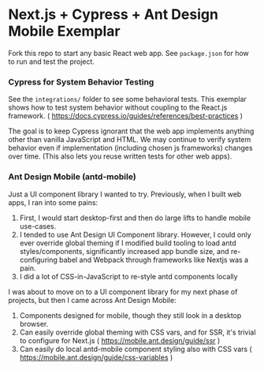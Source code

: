 # Next.js + Cypress + Ant Design Mobile Exemplar

Fork this repo to start any basic React web app.
See `package.json` for how to run and test the project.

### Cypress for System Behavior Testing

See the `integrations/` folder to see some behavioral tests.
This exemplar shows how to test system behavior without coupling to the React.js framework. ( https://docs.cypress.io/guides/references/best-practices )

The goal is to keep Cypress ignorant that the web app implements anything other than vanilla JavaScript and HTML. We may continue to verify system behavior even if implementation (including chosen js frameworks) changes over time. (This also lets you reuse written tests for other web apps).

### Ant Design Mobile (antd-mobile)

Just a UI component library I wanted to try. Previously, when I built web apps, I ran into some pains:

1. First, I would start desktop-first and then do large lifts to handle mobile use-cases.
2. I tended to use Ant Design UI Component library. However, I could only ever override global theming if I modified build tooling to load antd styles/components, significantly increased app bundle size, and re-configuring babel and Webpack through frameworks like Nextjs was a pain.
3. I did a lot of CSS-in-JavaScript to re-style antd components locally

I was about to move on to a UI component library for my next phase of projects, but then I came across Ant Design Mobile:

1. Components designed for mobile, though they still look in a desktop browser.
2. Can easily override global theming with CSS vars, and for SSR, it's trivial to configure for Next.js ( https://mobile.ant.design/guide/ssr )
3. Can easily do local antd-mobile component styling also with CSS vars ( https://mobile.ant.design/guide/css-variables )
